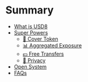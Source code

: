 # Summary
- [What is USD8](./what.md)
- [Super Powers](./superpowers.md)
    - [🥷 Cover Token](./covertoken.md)
    - [📊 Aggregated Exposure]()
    - [💵 Free Transfers]()
    - [🫣 Privacy]()
- [Open System](./opensystem.md)
- [FAQs](./faq.md)
